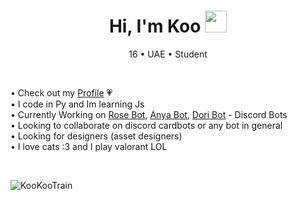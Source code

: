 <h1 align="center"><b>Hi, I'm Koo  </b><img src="https://media.giphy.com/media/hvRJCLFzcasrR4ia7z/giphy.gif" width="35"></h1>
<p align="center">16 • UAE • Student</p>
<br>

• Check out my [Profile](https://guns.lol/kookootrain) 💗  
• I code in Py and Im learning Js  
• Currently Working on [Rose Bot](https://discord.gg/kFNfY9t6u8), [Anya Bot](https://discord.gg/kFNfY9t6u8), [Dori Bot](https://discord.gg/kFNfY9t6u8) - Discord Bots  
• Looking to collaborate on discord cardbots or any bot in general  
• Looking for designers (asset designers)  
• I love cats :3 and I play valorant LOL  

<br>
<p><img align="center" src="https://github-readme-streak-stats.herokuapp.com/?user=KooKooTrain" alt="KooKooTrain" /></p>



<!---
KookieDookie7/KookieDookie7 is a ✨ special ✨ repository because its `README.md` (this file) appears on your GitHub profile.
You can click the Preview link to take a look at your changes.
--->
